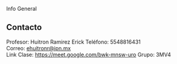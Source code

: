 Info General

## Contacto
Profesor: Huitron Ramirez Erick
Teléfono: 5548816431  
Correo: ehuitronr@ipn.mx  
Link Clase: https://meet.google.com/bwk-mnsw-uro
Grupo: 3MV4